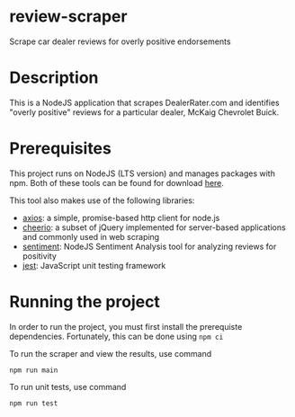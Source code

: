 # review-scraper
Scrape car dealer reviews for overly positive endorsements

# Description
This is a NodeJS application that scrapes DealerRater.com and identifies "overly positive" reviews for a particular dealer, McKaig Chevrolet Buick.

# Prerequisites
This project runs on NodeJS (LTS version) and manages packages with npm. Both of these tools can be found for download [here](https://nodejs.org/en/download/).

This tool also makes use of the following libraries:
- [axios](https://axios-http.com/): a simple, promise-based http client for node.js
- [cheerio](https://cheerio.js.org/): a subset of jQuery implemented for server-based applications and commonly used in web scraping
- [sentiment](https://www.npmjs.com/package/sentiment): NodeJS Sentiment Analysis tool for analyzing reviews for positivity
- [jest](https://jestjs.io/): JavaScript unit testing framework

# Running the project
In order to run the project, you must first install the prerequiste dependencies. Fortunately, this can be done using
``` npm ci ```

To run the scraper and view the results, use command

```npm run main```

To run unit tests, use command

```npm run test```